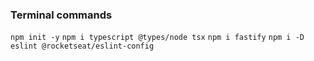 ### Terminal commands

`npm init -y`
`npm i typescript @types/node tsx`
`npm i fastify`
`npm i -D eslint @rocketseat/eslint-config`
